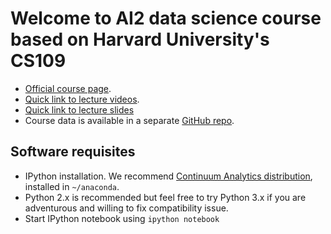 # Welcome to AI2 data science course based on Harvard University's CS109

- [Official course page](http://cs109.github.io/2014).
- [Quick link to lecture videos](http://cm.dce.harvard.edu/2015/01/14328/publicationListing.shtml).
- [Quick link to lecture slides](http://cs109.github.io/2014/pages/schedule.html)
- Course data is available in a separate [GitHub repo](https://github.com/cs109/2014_data).

## Software requisites

- IPython installation. We recommend [Continuum Analytics distribution](https://store.continuum.io/cshop/anaconda/), installed in `~/anaconda`.
- Python 2.x is recommended but feel free to try Python 3.x if you are adventurous and willing to fix compatibility issue. 
- Start IPython notebook using `ipython notebook`

